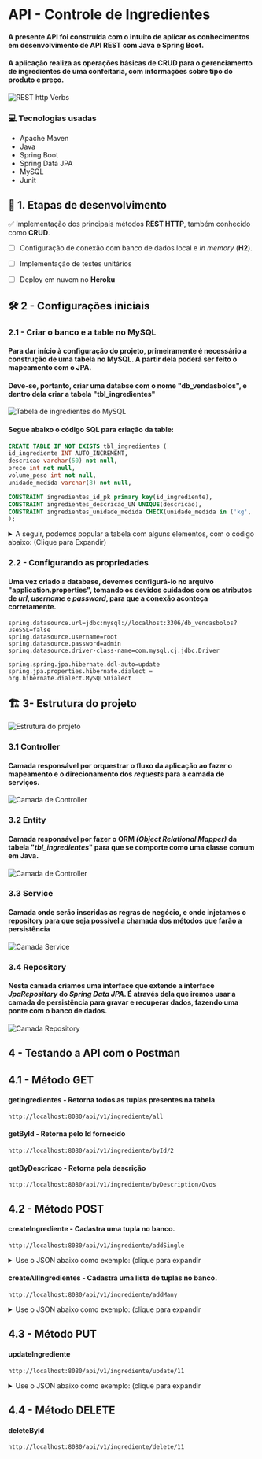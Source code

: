 # **API - Controle de Ingredientes**

#### A presente API foi construída com o intuito de aplicar os conhecimentos em desenvolvimento de **API REST** com **Java** e **Spring Boot**.

#### A aplicação realiza as operações básicas de CRUD para o gerenciamento de ingredientes de uma confeitaria, com informações sobre tipo do produto e preço.
![REST http Verbs](https://www.codeproject.com/KB/webservices/826383/table.png)


### :computer: **Tecnologias usadas**

- Apache Maven
- Java
- Spring Boot
- Spring Data JPA
- MySQL
- Junit
## :open_book: **1. Etapas de desenvolvimento**
:white_check_mark: Implementação dos principais métodos **REST HTTP**, também conhecido como **CRUD**.
- [ ] Configuração de conexão com banco de dados local e *in memory* (**H2**).
- [ ] Implementação de testes unitários
- [ ] Deploy em nuvem no **Heroku**


## :hammer_and_wrench: **2 - Configurações iniciais**

### **2.1 - Criar o banco e a table no MySQL**

#### Para dar início à configuração do projeto, primeiramente é necessário a **construção de uma tabela no MySQL**. A partir dela poderá ser feito o mapeamento com o JPA.
#### Deve-se, portanto, criar uma databse com o nome "**db_vendasbolos**", e dentro dela criar a tabela "**tbl_ingredientes**"
![Tabela de ingredientes do MySQL](https://github.com/Vandeilsonln/IngredientesAPI/blob/master/_images/tbl_ingredientes.png?raw=true)


#### Segue abaixo o código SQL para criação da table:

```sql
CREATE TABLE IF NOT EXISTS tbl_ingredientes (
id_ingrediente INT AUTO_INCREMENT,
descricao varchar(50) not null,
preco int not null,
volume_peso int not null,
unidade_medida varchar(8) not null,

CONSTRAINT ingredientes_id_pk primary key(id_ingrediente),
CONSTRAINT ingredientes_descricao_UN UNIQUE(descricao),
CONSTRAINT ingredientes_unidade_medida CHECK(unidade_medida in ('kg', 'g', 'ml', 'l'))
);
```


<details>

 <summary>A seguir, podemos popular a tabela com alguns elementos, com o código abaixo: (Clique para Expandir)</summary>

```sql
INSERT INTO tbl_ingredientes (descricao, preco, volume_peso, unidade_medida) VALUES('Leite condensado', 4.5, 395, 'g');
INSERT INTO tbl_ingredientes (descricao, preco, volume_peso, unidade_medida) VALUES('Creme de Leite', 2.7, 200, 'g');
INSERT INTO tbl_ingredientes (descricao, preco, volume_peso, unidade_medida) VALUES('Leite', 3.2, 1, 'l');
INSERT INTO tbl_ingredientes (descricao, preco, volume_peso, unidade_medida) VALUES('Manteiga', 5, 500, 'g');
INSERT INTO tbl_ingredientes (descricao, preco, volume_peso, unidade_medida) VALUES('Farinha de trigo', 4.6, 1, 'kg');
INSERT INTO tbl_ingredientes (descricao, preco, volume_peso, unidade_medida) VALUES('Cacau em pó', 20, 200, 'g');
INSERT INTO tbl_ingredientes (descricao, preco, volume_peso, unidade_medida) VALUES('Ovos', 0.4, 50, 'g');
INSERT INTO tbl_ingredientes (descricao, preco, volume_peso, unidade_medida) VALUES('Chantily', 11, 1, 'l');
```
</details>

### **2.2 - Configurando as propriedades**
#### Uma vez criado a database, devemos configurá-lo no arquivo "**application.properties**", tomando os devidos cuidados com os atributos de ***url*, *username* e *password***, para que a conexão aconteça corretamente.

```properties
spring.datasource.url=jdbc:mysql://localhost:3306/db_vendasbolos?useSSL=false
spring.datasource.username=root
spring.datasource.password=admin
spring.datasource.driver-class-name=com.mysql.cj.jdbc.Driver

spring.spring.jpa.hibernate.ddl-auto=update
spring.jpa.properties.hibernate.dialect = org.hibernate.dialect.MySQL5Dialect
```

## :building_construction: **3- Estrutura do projeto**

![Estrutura do projeto](https://github.com/Vandeilsonln/IngredientesAPI/blob/master/_images/estrutura.png?raw=true)

### **3.1 Controller**

#### Camada responsável por orquestrar o fluxo da aplicação ao fazer o mapeamento e o direcionamento dos *requests* para a camada de serviços.

![Camada de Controller](https://github.com/Vandeilsonln/IngredientesAPI/blob/master/_images/Controller.png?raw=true)

### **3.2 Entity**

#### Camada responsável por fazer o **ORM** *(Object Relational Mapper)* da tabela "*tbl_ingredientes*" para que se comporte como uma classe comum em Java.

![Camada de Controller](https://github.com/Vandeilsonln/IngredientesAPI/blob/master/_images/Entity.png?raw=true)

### **3.3 Service**

#### Camada onde serão inseridas as regras de negócio, e onde injetamos o repository para que seja possível a chamada dos métodos que farão a persistência

![Camada Service](https://github.com/Vandeilsonln/IngredientesAPI/blob/master/_images/Service.png?raw=true)

### **3.4 Repository**

#### Nesta camada criamos uma interface que extende a interface *JpaRepository* do *Spring Data JPA*. É através dela que iremos usar a camada de persistência para gravar e recuperar dados, fazendo uma ponte com o banco de dados.

![Camada Repository](https://github.com/Vandeilsonln/IngredientesAPI/blob/master/_images/Repository.png?raw=true)

## **4 - Testando a API com o Postman**

## **4.1 - Método GET** 
#### **getIngredientes** - Retorna todos as tuplas presentes na tabela
```http
http://localhost:8080/api/v1/ingrediente/all
```
#### **getById** - Retorna pelo Id fornecido
```http
http://localhost:8080/api/v1/ingrediente/byId/2
```

#### **getByDescricao** - Retorna pela descrição
```http
http://localhost:8080/api/v1/ingrediente/byDescription/Ovos
```

## **4.2 - Método POST**
#### **createIngrediente** - Cadastra uma tupla no banco.
```http
http://localhost:8080/api/v1/ingrediente/addSingle
```

<details>

<summary>Use o JSON abaixo como exemplo: (clique para expandir</summary>

```json
{   
    "descricao": "Teste POST ingrediente",
    "preco": 24.5,
    "volumePeso": 1,
    "type": "kg"
}
```
</details>

#### **createAllIngredientes** - Cadastra uma lista de tuplas no banco.
```http
http://localhost:8080/api/v1/ingrediente/addMany
```

<details>

<summary>Use o JSON abaixo como exemplo: (clique para expandir</summary>

```json
[
{   
    "descricao": "Ingrediente 1 da lista",
    "preco": 14.5,
    "volumePeso": 400,
    "type": "ml"
},
{
    "descricao": "Ingrediente 2 da lista",
    "preco": 5,
    "volumePeso": 2,
    "type": "l"
}
]
```
</details>

## **4.3 - Método PUT**
#### **updateIngrediente**
```
http://localhost:8080/api/v1/ingrediente/update/11
```

<details>

<summary>Use o JSON abaixo como exemplo: (clique para expandir</summary>

```json
{   
    "descricao": "Chocolate nobre meio amargo",
    "preco": 40,
    "volumePeso": 1,
    "type": "kg"
}
```
</details>

## **4.4 - Método DELETE**
#### **deleteById**
```
http://localhost:8080/api/v1/ingrediente/delete/11
```
